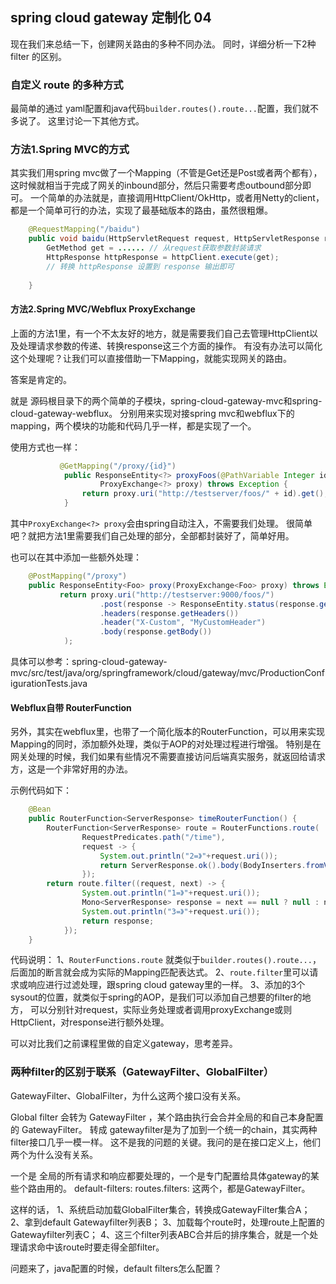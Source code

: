 ## spring cloud gateway 定制化 04

现在我们来总结一下，创建网关路由的多种不同办法。
同时，详细分析一下2种 filter 的区别。

### 自定义 route 的多种方式
最简单的通过 yaml配置和java代码`builder.routes().route...`配置，我们就不多说了。
这里讨论一下其他方式。

### 方法1.Spring MVC的方式
其实我们用spring mvc做了一个Mapping（不管是Get还是Post或者两个都有），这时候就相当于完成了网关的inbound部分，然后只需要考虑outbound部分即可。
一个简单的办法就是，直接调用HttpClient/OkHttp，或者用Netty的client，都是一个简单可行的办法，实现了最基础版本的路由，虽然很粗爆。

```java
    @RequestMapping("/baidu")
	public void baidu(HttpServletRequest request, HttpServletResponse response) {
        GetMethod get = ...... // 从request获取参数封装请求
        HttpResponse httpResponse = httpClient.execute(get);
        // 转换 httpResponse 设置到 response 输出即可
        
	}
```

#### 方法2.Spring MVC/Webflux ProxyExchange

上面的方法1里，有一个不太友好的地方，就是需要我们自己去管理HttpClient以及处理请求参数的传递、转换response这三个方面的操作。
有没有办法可以简化这个处理呢？让我们可以直接借助一下Mapping，就能实现网关的路由。

答案是肯定的。

就是 源码根目录下的两个简单的子模块，spring-cloud-gateway-mvc和spring-cloud-gateway-webflux。
分别用来实现对接spring mvc和webflux下的mapping，两个模块的功能和代码几乎一样，都是实现了一个。

使用方式也一样：
```java
           @GetMapping("/proxy/{id}")
			public ResponseEntity<?> proxyFoos(@PathVariable Integer id,
					ProxyExchange<?> proxy) throws Exception {
				return proxy.uri("http://testserver/foos/" + id).get();
			}
```

其中`ProxyExchange<?> proxy`会由spring自动注入，不需要我们处理。
很简单吧？就把方法1里需要我们自己处理的部分，全部都封装好了，简单好用。

也可以在其中添加一些额外处理：
```java
    @PostMapping("/proxy")
    public ResponseEntity<Foo> proxy(ProxyExchange<Foo> proxy) throws Exception {
  	       return proxy.uri("http://testserver:9000/foos/") 
  			        .post(response -> ResponseEntity.status(response.getStatusCode()) 
  					.headers(response.getHeaders()) 
   					.header("X-Custom", "MyCustomHeader") 
  					.body(response.getBody()) 
   			);
```

具体可以参考：spring-cloud-gateway-mvc/src/test/java/org/springframework/cloud/gateway/mvc/ProductionConfigurationTests.java


#### Webflux自带 RouterFunction

另外，其实在webflux里，也带了一个简化版本的RouterFunction，可以用来实现Mapping的同时，添加额外处理，类似于AOP的对处理过程进行增强。
特别是在网关处理的时候，我们如果有些情况不需要直接访问后端真实服务，就返回给请求方，这是一个非常好用的办法。

示例代码如下：
```java
    @Bean
	public RouterFunction<ServerResponse> timeRouterFunction() {
		RouterFunction<ServerResponse> route = RouterFunctions.route(
				RequestPredicates.path("/time"),
				request -> {
					System.out.println("2=》"+request.uri());
					return ServerResponse.ok().body(BodyInserters.fromValue("time"));
				});
		return route.filter((request, next) -> {
				System.out.println("1=》"+request.uri());
				Mono<ServerResponse> response = next == null ? null : next.handle(request);
				System.out.println("3=》"+request.uri());
				return response;
			});
	}
```

代码说明：
1、`RouterFunctions.route` 就类似于`builder.routes().route...`，后面加的断言就会成为实际的Mapping匹配表达式。
2、`route.filter`里可以请求或响应进行过滤处理，跟spring cloud gateway里的一样。
3、添加的3个sysout的位置，就类似于spring的AOP，是我们可以添加自己想要的filter的地方，
可以分别针对request，实际业务处理或者调用proxyExchange或则HttpClient，对response进行额外处理。


可以对比我们之前课程里做的自定义gateway，思考差异。


### 两种filter的区别于联系（GatewayFilter、GlobalFilter）

GatewayFilter、GlobalFilter，为什么这两个接口没有关系。

Global filter 会转为 GatewayFilter ，某个路由执行会合并全局的和自己本身配置的 GatewayFilter。
转成 gatewayfilter是为了加到一个统一的chain，其实两种filter接口几乎一模一样。
这不是我的问题的关键。我问的是在接口定义上，他们两个为什么没有关系。

一个是 全局的所有请求和响应都要处理的，一个是专门配置给具体gateway的某些个路由用的。
default-filters:
routes.filters:
这两个，都是GatewayFilter。

这样的话，
1、系统启动加载GlobalFilter集合，转换成GatewayFilter集合A；
2、拿到default Gatewayfilter列表B；
3、加载每个route时，处理route上配置的Gatewayfilter列表C；
4、这三个filter列表ABC合并后的排序集合，就是一个处理请求命中该route时要走得全部filter。

问题来了，java配置的时候，default filters怎么配置？

